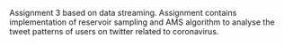 Assignment 3 based on data streaming.
Assignment contains implementation of reservoir sampling and AMS algorithm to analyse the tweet patterns of users on twitter related to coronavirus.
